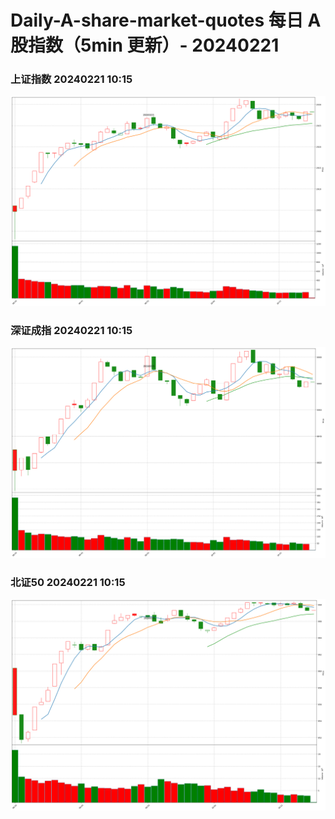 
# Daily-A-share-market-quotes 每日 A 股指数（5min 更新）- 20240221

### 上证指数 20240221 10:15
![](./fig/2024/2/20240221-sh000001.png)

### 深证成指 20240221 10:15
![](./fig/2024/2/20240221-sz399001.png)

### 北证50 20240221 10:15
![](./fig/2024/2/20240221-bj899050.png)

